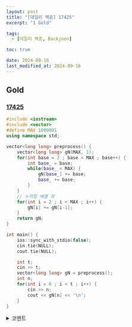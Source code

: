 ```yaml
---
layout: post
title: "[데일리 백준] 17425"
excerpt: "1 Gold"

tags:
  - [데일리 백준, Backjoon]

toc: true

date: 2024-09-16
last_modified_at: 2024-09-16
---
```

## Gold
### [17425][def]

```c++
#include <iostream>
#include <vector>
#define MAX 1000001
using namespace std;

vector<long long> preprocess() {
    vector<long long> gN(MAX, 1);
    for(int base = 2 ; base < MAX ; base++) {
        int base_ = base;
        while(base_ < MAX) {
            gN[base_] += base;
            base_ += base;
        }
    }
    // 누적합 배열 화
    for(int i = 2 ; i < MAX ; i++) {
        gN[i] += gN[i-1];
    }
    return gN;
}

int main() {
    ios::sync_with_stdio(false);
    cin.tie(NULL);
    cout.tie(NULL);

    int t;
    cin >> t;
    vector<long long> gN = preprocess();
    int n;
    for(int i = 0 ; i < t ; i++) {
        cin >> n;
        cout << gN[n] << '\n';
    }
}
```

<details>
<summary>코멘트</summary>
<div markdown="1">

- 에라토스테네스의 체 방식으로 각 수의 약수의 개수, 곧 약수의 합을 구하는게 핵심인 문제.  
재밌는 문제였다.  

</div>
</details>

[def]: https://www.acmicpc.net/problem/17425